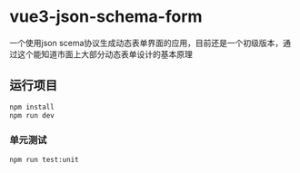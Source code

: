 # vue3-json-schema-form

一个使用json scema协议生成动态表单界面的应用，目前还是一个初级版本，通过这个能知道市面上大部分动态表单设计的基本原理

## 运行项目

```sh
npm install
npm run dev
```

### 单元测试

```sh
npm run test:unit
```

